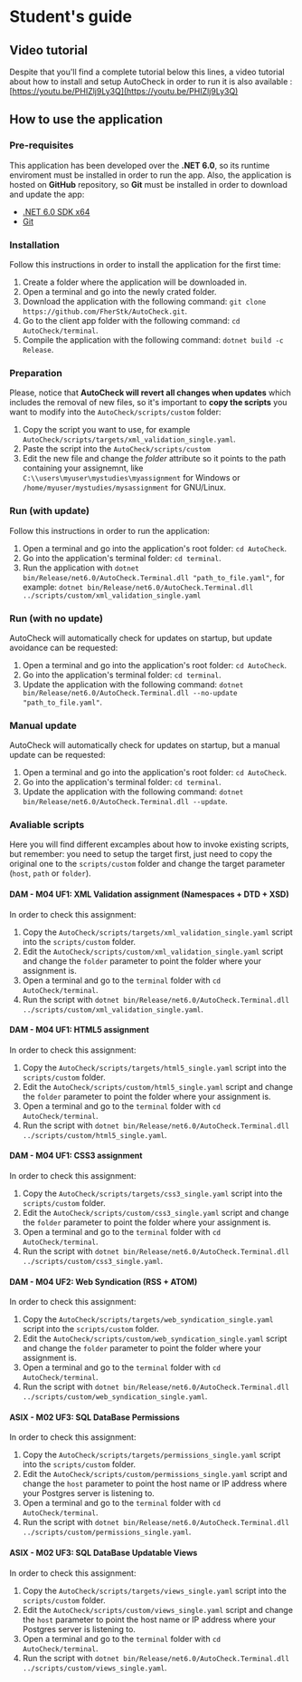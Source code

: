 # Student's guide
## Video tutorial
Despite that you'll find a complete tutorial below this lines, a video tutorial about how to install and setup AutoCheck in order to run it is also available : [https://youtu.be/PHIZlj9Ly3Q](https://youtu.be/PHIZlj9Ly3Q)

## How to use the application
### Pre-requisites
This application has been developed over the **.NET 6.0**, so its runtime enviroment must be installed in order to run the app. Also, the application is hosted on **GitHub** repository, so **Git** must be installed in order to download and update the app:
* [.NET 6.0 SDK x64](https://dotnet.microsoft.com/download)
* [Git](https://git-scm.com/downloads)

### Installation
Follow this instructions in order to install the application for the first time:
1. Create a folder where the application will be downloaded in.
2. Open a terminal and go into the newly crated folder.
3. Download the application with the following command: `git clone https://github.com/FherStk/AutoCheck.git`.
4. Go to the client app folder with the following command: `cd AutoCheck/terminal`.
5. Compile the application with the following command: `dotnet build -c Release`.

### Preparation
Please, notice that **AutoCheck will revert all changes when updates** which includes the removal of new files, so it's important to **copy the scripts** you want to modify into the `AutoCheck/scripts/custom` folder:
1. Copy the script you want to use, for example `AutoCheck/scripts/targets/xml_validation_single.yaml`.
2. Paste the script into the `AutoCheck/scripts/custom`
3. Edit the new file and change the *folder* attribute so it points to the path containing your assignemnt, like `C:\\users\myuser\mystudies\myassignment` for Windows or `/home/myuser/mystudies/mysassignment` for GNU/Linux.

### Run (with update)
Follow this instructions in order to run the application:
1. Open a terminal and go into the application's root folder: `cd AutoCheck`.
2. Go into the application's terminal folder: `cd terminal`.
3. Run the application with `dotnet bin/Release/net6.0/AutoCheck.Terminal.dll "path_to_file.yaml"`, for example: `dotnet bin/Release/net6.0/AutoCheck.Terminal.dll ../scripts/custom/xml_validation_single.yaml`  

### Run (with no update)
AutoCheck will automatically check for updates on startup, but update avoidance can be requested:
1. Open a terminal and go into the application's root folder: `cd AutoCheck`.
2. Go into the application's terminal folder: `cd terminal`.
3. Update the application with the following command: `dotnet bin/Release/net6.0/AutoCheck.Terminal.dll --no-update "path_to_file.yaml"`. 

### Manual update
AutoCheck will automatically check for updates on startup, but a manual update can be requested:
1. Open a terminal and go into the application's root folder: `cd AutoCheck`.
2. Go into the application's terminal folder: `cd terminal`.
3. Update the application with the following command: `dotnet bin/Release/net6.0/AutoCheck.Terminal.dll --update`. 

### Avaliable scripts
Here you will find different excamples about how to invoke existing scripts, but remember: you need to setup the target first, just need to copy the original one to the `scripts/custom` folder and change the target parameter (`host`, `path` or `folder`).

#### DAM - M04 UF1: XML Validation assignment (Namespaces + DTD + XSD)
In order to check this assignment:
1. Copy the `AutoCheck/scripts/targets/xml_validation_single.yaml` script into the `scripts/custom` folder.
2. Edit the `AutoCheck/scripts/custom/xml_validation_single.yaml` script and change the `folder` parameter to point the folder where your assignment is. 
3. Open a terminal and go to the `terminal` folder with `cd AutoCheck/terminal`.
4. Run the script with `dotnet bin/Release/net6.0/AutoCheck.Terminal.dll ../scripts/custom/xml_validation_single.yaml`.

#### DAM - M04 UF1: HTML5 assignment
In order to check this assignment:
1. Copy the `AutoCheck/scripts/targets/html5_single.yaml` script into the `scripts/custom` folder.
2. Edit the `AutoCheck/scripts/custom/html5_single.yaml` script and change the `folder` parameter to point the folder where your assignment is. 
3. Open a terminal and go to the `terminal` folder with `cd AutoCheck/terminal`.
4. Run the script with `dotnet bin/Release/net6.0/AutoCheck.Terminal.dll ../scripts/custom/html5_single.yaml`.

#### DAM - M04 UF1: CSS3 assignment
In order to check this assignment:
1. Copy the `AutoCheck/scripts/targets/css3_single.yaml` script into the `scripts/custom` folder.
2. Edit the `AutoCheck/scripts/custom/css3_single.yaml` script and change the `folder` parameter to point the folder where your assignment is. 
3. Open a terminal and go to the `terminal` folder with `cd AutoCheck/terminal`.
4. Run the script with `dotnet bin/Release/net6.0/AutoCheck.Terminal.dll ../scripts/custom/css3_single.yaml`.

#### DAM - M04 UF2: Web Syndication (RSS + ATOM)
In order to check this assignment:
1. Copy the `AutoCheck/scripts/targets/web_syndication_single.yaml` script into the `scripts/custom` folder.
2. Edit the `AutoCheck/scripts/custom/web_syndication_single.yaml` script and change the `folder` parameter to point the folder where your assignment is. 
3. Open a terminal and go to the `terminal` folder with `cd AutoCheck/terminal`.
4. Run the script with `dotnet bin/Release/net6.0/AutoCheck.Terminal.dll ../scripts/custom/web_syndication_single.yaml`.

#### ASIX - M02 UF3: SQL DataBase Permissions
In order to check this assignment:
1. Copy the `AutoCheck/scripts/targets/permissions_single.yaml` script into the `scripts/custom` folder.
2. Edit the `AutoCheck/scripts/custom/permissions_single.yaml` script and change the `host` parameter to point the host name or IP address where your Postgres server is listening to. 
3. Open a terminal and go to the `terminal` folder with `cd AutoCheck/terminal`.
4. Run the script with `dotnet bin/Release/net6.0/AutoCheck.Terminal.dll ../scripts/custom/permissions_single.yaml`.

#### ASIX - M02 UF3: SQL DataBase Updatable Views
In order to check this assignment:
1. Copy the `AutoCheck/scripts/targets/views_single.yaml` script into the `scripts/custom` folder.
2. Edit the `AutoCheck/scripts/custom/views_single.yaml` script and change the `host` parameter to point the host name or IP address where your Postgres server is listening to. 
3. Open a terminal and go to the `terminal` folder with `cd AutoCheck/terminal`.
4. Run the script with `dotnet bin/Release/net6.0/AutoCheck.Terminal.dll ../scripts/custom/views_single.yaml`.